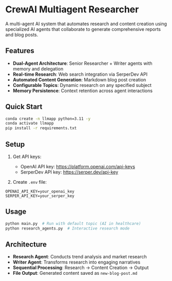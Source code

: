 # CrewAI Multiagent Researcher

A multi-agent AI system that automates research and content creation using specialized AI agents that collaborate to generate comprehensive reports and blog posts.

## Features
- **Dual-Agent Architecture**: Senior Researcher + Writer agents with memory and delegation
- **Real-time Research**: Web search integration via SerperDev API
- **Automated Content Generation**: Markdown blog post creation
- **Configurable Topics**: Dynamic research on any specified subject
- **Memory Persistence**: Context retention across agent interactions

## Quick Start

```bash
conda create -n llmapp python=3.11 -y
conda activate llmapp
pip install -r requirements.txt
```

## Setup

1. Get API keys:
   - OpenAI API key: https://platform.openai.com/api-keys
   - SerperDev API key: https://serper.dev/api-key

2. Create `.env` file:

```env
OPENAI_API_KEY=your_openai_key
SERPER_API_KEY=your_serper_key
```

## Usage
```bash
python main.py  # Run with default topic (AI in healthcare)
python research_agents.py  # Interactive research mode
```

## Architecture
- **Research Agent**: Conducts trend analysis and market research
- **Writer Agent**: Transforms research into engaging narratives
- **Sequential Processing**: Research → Content Creation → Output
- **File Output**: Generated content saved as `new-blog-post.md`